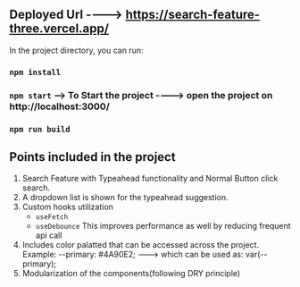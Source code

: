 
## Deployed Url ----> https://search-feature-three.vercel.app/

In the project directory, you can run:

### `npm install`

### `npm start`  --> To Start the project  ----> open the project on http://localhost:3000/


### `npm run build`


## Points included in the project

1. Search Feature with Typeahead functionality and Normal Button click search.
2. A dropdown list is shown for the typeahead suggestion.
3. Custom hooks utilization
    * `useFetch`
    * `useDebounce`
    This improves performance as well by reducing frequent api call
4. Includes color palatted that can be accessed across the project.
    Example:  --primary: #4A90E2; ---> which can be used as: var(--primary);
5. Modularization of the components(following DRY principle)